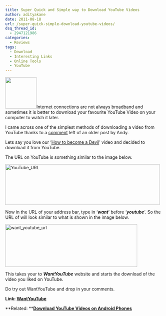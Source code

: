 ```yaml
---
title: Super Quick and Simple way to Download YouTube Videos
author: adityakane
date: 2011-08-18
url: /super-quick-simple-download-youtube-videos/
dsq_thread_id:
  - 2947121986
categories:
  - Reviews
tags:
  - Download
  - Interesting Links
  - Online Tools
  - YouTube
---
```

[<img class="alignright size-full wp-image-39060" title="YouTube_logo.png" src="http://cdn.devilsworkshop.org/files/2011/03/YouTube_logo1.png" alt="" width="100" height="100" />][1]Internet connections are not always broadband and sometimes it is better to download your favourite YouTube Video on your computer to watch it later.

I came across one of the simplest methods of downloading a video from YouTube thanks to a [comment][2] left of an older post by Andy.

Lets say you love our ‘[How to become a Devil][3]’ video and decided to download it from YouTube.

The URL on YouTube is something similar to the image below.

[<img style="background-image: none; padding-left: 0px; padding-right: 0px; display: inline; padding-top: 0px; border: 0px;" title="YouTube_URL" src="http://cdn.devilsworkshop.org/files/2011/08/YouTube_URL_thumb.png" alt="YouTube_URL" width="494" height="130" border="0" />][4]

Now in the URL of your address bar, type in ‘***want***’ before ‘***youtube***&#8216;. So the URL of will look similar to what is shown in the image below.

[<img style="background-image: none; padding-left: 0px; padding-right: 0px; display: inline; padding-top: 0px; border: 0px;" title="want_youtube_url" src="http://cdn.devilsworkshop.org/files/2011/08/want_youtube_url_thumb.png" alt="want_youtube_url" width="422" height="136" border="0" />][5]

This takes your to ***WantYouTube*** website and starts the download of the video you liked on YouTube.

Do try out WantYouTube and drop in your comments.

**Link: <a href="http://wantyoutube.com" onclick="_gaq.push(['_trackEvent', 'outbound-article', 'http://wantyoutube.com', 'WantYouTube']);" >WantYouTube</a>**

**Related: **[**Download YouTube Videos on Android Phones**][6]

 [1]: http://cdn.devilsworkshop.org/files/2011/03/YouTube_logo1.png
 [2]: http://devilsworkshop.org/most-easiest-way-to-download-youtube-videos/#comment-221976
 [3]: http://devilsworkshop.org/how-to-write-for-devils-workshop-video/
 [4]: http://cdn.devilsworkshop.org/files/2011/08/YouTube_URL.png
 [5]: http://cdn.devilsworkshop.org/files/2011/08/want_youtube_url.png
 [6]: http://devilsworkshop.org/download-youtube-videos-android/
